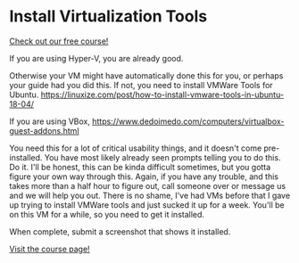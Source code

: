 # Install Virtualization Tools

[Check out our free course!](https://academy.hoppersroppers.org/mod/page/view.php?id=671)

If you are using Hyper-V, you are already good. 

Otherwise your VM might have automatically done this for you, or perhaps your guide had you did this. If not, you need to install VMWare Tools for Ubuntu. <https://linuxize.com/post/how-to-install-vmware-tools-in-ubuntu-18-04/>

If you are using VBox, <https://www.dedoimedo.com/computers/virtualbox-guest-addons.html>

You need this for a lot of critical usability things, and it doesn't come pre-installed. You have most likely already seen prompts telling you to do this. Do it. I'll be honest, this can be kinda difficult sometimes, but you gotta figure your own way through this. Again, if you have any trouble, and this takes more than a half hour to figure out, call someone over or message us and we will help you out. There is no shame, I've had VMs before that I gave up trying to install VMWare tools and just sucked it up for a week. You'll be on this VM for a while, so you need to get it installed. 

When complete, submit a screenshot that shows it installed.

[Visit the course page!](https://academy.hoppersroppers.org/mod/assign/view.php?id=671)
 